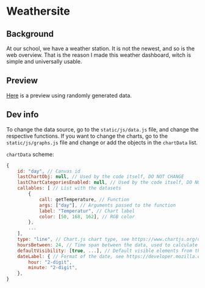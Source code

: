 # Weathersite

## Background
At our school, we have a weather station.
It is not the newest, and so is the web overview.
That is the reason I made this weather dashboard,
witch is simple and universally usable.

## Preview
[Here](https://paddecraft.github.io/Weathersite/wetter.html) is a preview using randomly generated data.

## Dev info
To change the data source, go to the `static/js/data.js` file,
and change the respective functions. If you want to change
the charts, go to the `static/js/graphs.js` file and change or
add the objects in the `chartData` list.

`chartData` scheme:
```js
{
    id: "day", // Canvas id
    lastChartObj: null, // Used by the code itself, DO NOT CHANGE
    lastChartCategoriesEnabled: null, // Used by the code itself, DO NOT CHANGE
    callables: [ // List with the datasets
        {
            call: getTemperature, // Function
            args: ["day"], // Arguments passed to the function
            label: "Temperatur", // Chart label
            color: [50, 168, 162], // RGB color
        },
        ...
    ],
    type: "line", // Chart.js chart type, see https://www.chartjs.org/docs/3.8.2/charts/
    hoursBetween: 24, // Time span between the data, used to calculate the date and time
    defaultVisibility: [true, ...], // Default visible elements from the 'callables' list.
    dateLabel: { // Format of the date, see https://developer.mozilla.org/en-US/docs/Web/JavaScript/Reference/Global_Objects/Date/toLocaleDateString#parameters
        hour: "2-digit",
        minute: "2-digit",
    },
}
```